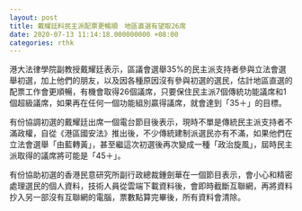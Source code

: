 ```yaml
---
layout: post
title: 戴耀廷料民主派配票更暢順　地區直選有望取26席
date: 2020-07-13 11:14:18.000000000 +08:00
categories: rthk
---
```


港大法律學院副教授戴耀廷表示，區議會選舉35%的民主派支持者參與立法會選舉初選，加上他們的朋友，以及因各種原因沒有參與初選的選民，估計地區直選的配票工作會更順暢，有機會取得26個議席，只要保住民主派7個傳統功能議席和1個超級議席，如果再在任何一個功能組別贏得議席，就會達到「35＋」的目標。

有份協調初選的戴耀廷出席一個電台節目後表示，現時不單是傳統民主派支持者不滿政權，自從《港區國安法》推出後，不少傳統建制派選民亦有不滿，如果他們在立法會選舉「由藍轉黃」，甚至繼這次初選後再次變成一種「政治旋風」，屆時民主派取得的議席將可能是「45＋」。

有份協助初選的香港民意研究所副行政總裁鍾劍華在一個節目表示，會小心和精密處理選民的個人資料，技術人員從雲端下載資料後，會即時截斷互聯網，再將資料抄入另一部沒有互聯網的電腦，票數點算完畢後，所有資料會清除。
